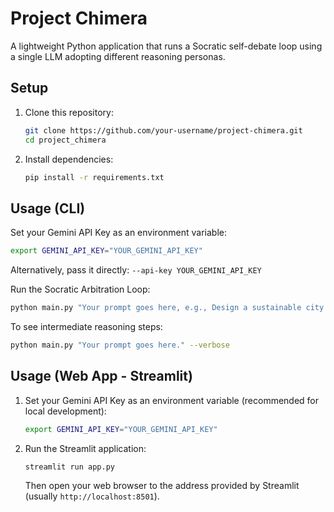 # Project Chimera

A lightweight Python application that runs a Socratic self-debate loop using a single LLM adopting different reasoning personas.

## Setup

1.  Clone this repository:
    ```bash
    git clone https://github.com/your-username/project-chimera.git
    cd project_chimera
    ```
2.  Install dependencies:
    ```bash
    pip install -r requirements.txt
    ```

## Usage (CLI)

Set your Gemini API Key as an environment variable:
```bash
export GEMINI_API_KEY="YOUR_GEMINI_API_KEY"
```
Alternatively, pass it directly: `--api-key YOUR_GEMINI_API_KEY`

Run the Socratic Arbitration Loop:
```bash
python main.py "Your prompt goes here, e.g., Design a sustainable city for 1 million people on Mars."
```

To see intermediate reasoning steps:
```bash
python main.py "Your prompt goes here." --verbose
```

## Usage (Web App - Streamlit)

1.  Set your Gemini API Key as an environment variable (recommended for local development):
    ```bash
    export GEMINI_API_KEY="YOUR_GEMINI_API_KEY"
    ```
2.  Run the Streamlit application:
    ```bash
    streamlit run app.py
    ```
    Then open your web browser to the address provided by Streamlit (usually `http://localhost:8501`).